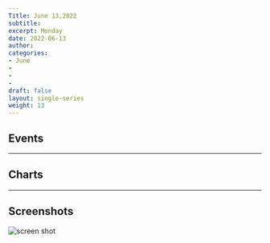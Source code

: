 ```yaml
---
Title: June 13,2022
subtitle: 
excerpt: Monday
date: 2022-06-13
author:
categories:
- June
-
-
-
draft: false
layout: single-series
weight: 13
---
```



## Events



---



## Charts
---



## Screenshots



![screen shot](20220613_000xxx.png)
